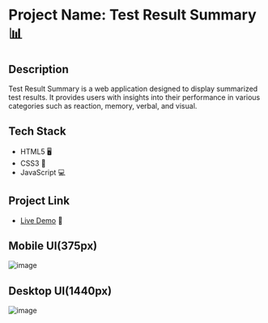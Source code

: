 # Project Name: Test Result Summary 📊

## Description
Test Result Summary is a web application designed to display summarized test results. It provides users with insights into their performance in various categories such as reaction, memory, verbal, and visual.

## Tech Stack
- HTML5 🖥️
- CSS3 🎨
- JavaScript 💻

## Project Link
- [Live Demo](https://results-summary-component-main-eta-five.vercel.app/) 🚀

## Mobile UI(375px)

![image](https://github.com/Vishwanathanselvamoorthy/results-summary-component-main/assets/147639866/b6402653-ca8c-4bbf-b2dd-286ddaea7747)

## Desktop UI(1440px)

![image](https://github.com/Vishwanathanselvamoorthy/results-summary-component-main/assets/147639866/c13df1fb-40fd-445c-9527-fc4f10b94fc4)



